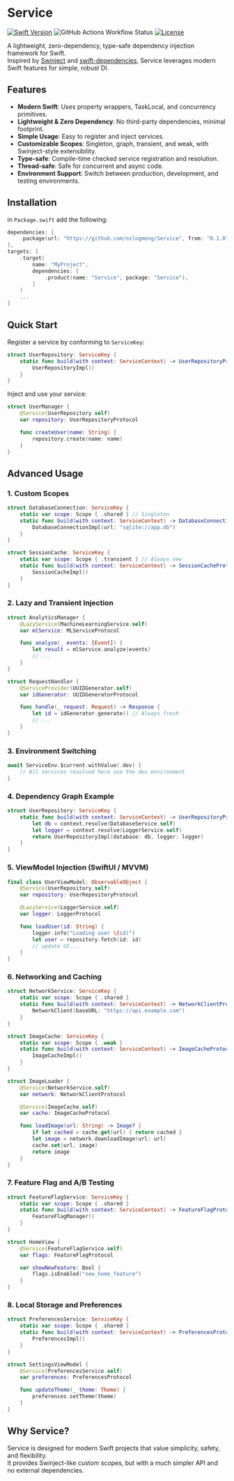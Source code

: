 # Service

[![Swift Version](https://img.shields.io/badge/Swift-6.0-F16D39.svg?style=flat)](https://developer.apple.com/swift)
![GitHub Actions Workflow Status](https://img.shields.io/github/actions/workflow/status/nslogmeng/service/.github%2Fworkflows%2Fswift.yml)
[![License](https://img.shields.io/badge/license-MIT-green)](./LICENSE)

A lightweight, zero-dependency, type-safe dependency injection framework for Swift.  
Inspired by [Swinject](https://github.com/Swinject/Swinject) and [swift-dependencies](https://github.com/pointfreeco/swift-dependencies), Service leverages modern Swift features for simple, robust DI.

## Features

- **Modern Swift**: Uses property wrappers, TaskLocal, and concurrency primitives.
- **Lightweight & Zero Dependency**: No third-party dependencies, minimal footprint.
- **Simple Usage**: Easy to register and inject services.
- **Customizable Scopes**: Singleton, graph, transient, and weak, with Swinject-style extensibility.
- **Type-safe**: Compile-time checked service registration and resolution.
- **Thread-safe**: Safe for concurrent and async code.
- **Environment Support**: Switch between production, development, and testing environments.

## Installation

in `Package.swift` add the following:

```swift
dependencies: [
    .package(url: "https://github.com/nslogmeng/Service", from: "0.1.0")
],
targets: [
    .target(
        name: "MyProject",
        dependencies: [
            .product(name: "Service", package: "Service"),
        ]
    )
    ...
]
```

## Quick Start

Register a service by conforming to `ServiceKey`:

```swift
struct UserRepository: ServiceKey {
    static func build(with context: ServiceContext) -> UserRepositoryProtocol {
        UserRepositoryImpl()
    }
}
```

Inject and use your service:

```swift
struct UserManager {
    @Service(UserRepository.self)
    var repository: UserRepositoryProtocol

    func createUser(name: String) {
        repository.create(name: name)
    }
}
```

## Advanced Usage

### 1. Custom Scopes

```swift
struct DatabaseConnection: ServiceKey {
    static var scope: Scope { .shared } // Singleton
    static func build(with context: ServiceContext) -> DatabaseConnectionProtocol {
        DatabaseConnectionImpl(url: "sqlite://app.db")
    }
}

struct SessionCache: ServiceKey {
    static var scope: Scope { .transient } // Always new
    static func build(with context: ServiceContext) -> SessionCacheProtocol {
        SessionCacheImpl()
    }
}
```

### 2. Lazy and Transient Injection

```swift
struct AnalyticsManager {
    @LazyService(MachineLearningService.self)
    var mlService: MLServiceProtocol

    func analyze(_ events: [Event]) {
        let result = mlService.analyze(events)
        // ...
    }
}

struct RequestHandler {
    @ServiceProvider(UUIDGenerator.self)
    var idGenerator: UUIDGeneratorProtocol

    func handle(_ request: Request) -> Response {
        let id = idGenerator.generate() // Always fresh
        // ...
    }
}
```

### 3. Environment Switching

```swift
await ServiceEnv.$current.withValue(.dev) {
    // All services resolved here use the dev environment
}
```

### 4. Dependency Graph Example

```swift
struct UserRepository: ServiceKey {
    static func build(with context: ServiceContext) -> UserRepositoryProtocol {
        let db = context.resolve(DatabaseService.self)
        let logger = context.resolve(LoggerService.self)
        return UserRepositoryImpl(database: db, logger: logger)
    }
}
```

### 5. ViewModel Injection (SwiftUI / MVVM)

```swift
final class UserViewModel: ObservableObject {
    @Service(UserRepository.self)
    var repository: UserRepositoryProtocol

    @LazyService(LoggerService.self)
    var logger: LoggerProtocol

    func loadUser(id: String) {
        logger.info("Loading user \(id)")
        let user = repository.fetch(id: id)
        // update UI...
    }
}
```

### 6. Networking and Caching

```swift
struct NetworkService: ServiceKey {
    static var scope: Scope { .shared }
    static func build(with context: ServiceContext) -> NetworkClientProtocol {
        NetworkClient(baseURL: "https://api.example.com")
    }
}

struct ImageCache: ServiceKey {
    static var scope: Scope { .weak }
    static func build(with context: ServiceContext) -> ImageCacheProtocol {
        ImageCacheImpl()
    }
}

struct ImageLoader {
    @Service(NetworkService.self)
    var network: NetworkClientProtocol

    @Service(ImageCache.self)
    var cache: ImageCacheProtocol

    func loadImage(url: String) -> Image? {
        if let cached = cache.get(url) { return cached }
        let image = network.downloadImage(url: url)
        cache.set(url, image)
        return image
    }
}
```

### 7. Feature Flag and A/B Testing

```swift
struct FeatureFlagService: ServiceKey {
    static var scope: Scope { .shared }
    static func build(with context: ServiceContext) -> FeatureFlagProtocol {
        FeatureFlagManager()
    }
}

struct HomeView {
    @Service(FeatureFlagService.self)
    var flags: FeatureFlagProtocol

    var showNewFeature: Bool {
        flags.isEnabled("new_home_feature")
    }
}
```

### 8. Local Storage and Preferences

```swift
struct PreferencesService: ServiceKey {
    static var scope: Scope { .shared }
    static func build(with context: ServiceContext) -> PreferencesProtocol {
        PreferencesImpl()
    }
}

struct SettingsViewModel {
    @Service(PreferencesService.self)
    var preferences: PreferencesProtocol

    func updateTheme(_ theme: Theme) {
        preferences.setTheme(theme)
    }
}
```

## Why Service?

Service is designed for modern Swift projects that value simplicity, safety, and flexibility.  
It provides Swinject-like custom scopes, but with a much simpler API and no external dependencies.
